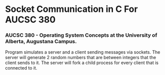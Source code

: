 # Socket Communication in C For AUCSC 380
### AUCSC 380 - Operating System Concepts at the University of Alberta, Augustana Campus.

Program simulates a server and a client sending messages via sockets. The server will generate 2 random numbers that 
are between integers that the client sends to it. The server will fork a child process for every client that is connected to it. 
